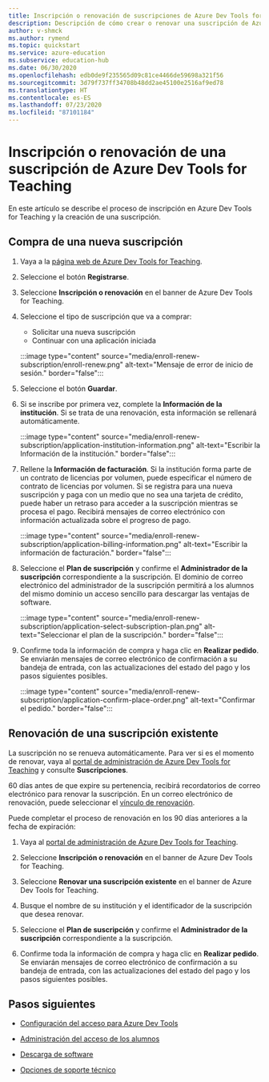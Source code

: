 ```yaml
---
title: Inscripción o renovación de suscripciones de Azure Dev Tools for Teaching
description: Descripción de cómo crear o renovar una suscripción de Azure Dev.
author: v-shmck
ms.author: rymend
ms.topic: quickstart
ms.service: azure-education
ms.subservice: education-hub
ms.date: 06/30/2020
ms.openlocfilehash: edb0de9f235565d09c81ce4466de59698a321f56
ms.sourcegitcommit: 3d79f737ff34708b48dd2ae45100e2516af9ed78
ms.translationtype: HT
ms.contentlocale: es-ES
ms.lasthandoff: 07/23/2020
ms.locfileid: "87101184"
---
```

# <a name="enroll-or-renew-an-azure-dev-tools-for-teaching-subscription"></a>Inscripción o renovación de una suscripción de Azure Dev Tools for Teaching

En este artículo se describe el proceso de inscripción en Azure Dev Tools for Teaching y la creación de una suscripción.

## <a name="purchase-a-new-subscription"></a>Compra de una nueva suscripción

1. Vaya a la [página web de Azure Dev Tools for Teaching](https://azure.microsoft.com/education/institutions/).
1. Seleccione el botón **Registrarse**. 
1. Seleccione **Inscripción o renovación** en el banner de Azure Dev Tools for Teaching.
1. Seleccione el tipo de suscripción que va a comprar:
    - Solicitar una nueva suscripción
    - Continuar con una aplicación iniciada
 
    :::image type="content" source="media/enroll-renew-subscription/enroll-renew.png" alt-text="Mensaje de error de inicio de sesión." border="false":::

1. Seleccione el botón **Guardar**.

1. Si se inscribe por primera vez, complete la **Información de la institución**. Si se trata de una renovación, esta información se rellenará automáticamente.

    :::image type="content" source="media/enroll-renew-subscription/application-institution-information.png" alt-text="Escribir la Información de la institución." border="false":::
    
1. Rellene la **Información de facturación**. Si la institución forma parte de un contrato de licencias por volumen, puede especificar el número de contrato de licencias por volumen. Si se registra para una nueva suscripción y paga con un medio que no sea una tarjeta de crédito, puede haber un retraso para acceder a la suscripción mientras se procesa el pago. Recibirá mensajes de correo electrónico con información actualizada sobre el progreso de pago.

    :::image type="content" source="media/enroll-renew-subscription/application-billing-information.png" alt-text="Escribir la información de facturación." border="false":::
    
1. Seleccione el **Plan de suscripción** y confirme el **Administrador de la suscripción** correspondiente a la suscripción. El dominio de correo electrónico del administrador de la suscripción permitirá a los alumnos del mismo dominio un acceso sencillo para descargar las ventajas de software.

    :::image type="content" source="media/enroll-renew-subscription/application-select-subscription-plan.png" alt-text="Seleccionar el plan de la suscripción." border="false":::
    
1. Confirme toda la información de compra y haga clic en **Realizar pedido**. Se enviarán mensajes de correo electrónico de confirmación a su bandeja de entrada, con las actualizaciones del estado del pago y los pasos siguientes posibles.

    :::image type="content" source="media/enroll-renew-subscription/application-confirm-place-order.png" alt-text="Confirmar el pedido." border="false":::

## <a name="renew-an-existing-subscription"></a>Renovación de una suscripción existente

La suscripción no se renueva automáticamente. Para ver si es el momento de renovar, vaya al [portal de administración de Azure Dev Tools for Teaching](https://portal.azureforeducation.microsoft.com/) y consulte **Suscripciones**.

60 días antes de que expire su pertenencia, recibirá recordatorios de correo electrónico para renovar la suscripción. En un correo electrónico de renovación, puede seleccionar el [vínculo de renovación](https://portal.azureforeducation.microsoft.com/).

Puede completar el proceso de renovación en los 90 días anteriores a la fecha de expiración:

1. Vaya al [portal de administración de Azure Dev Tools for Teaching](https://portal.azureforeducation.microsoft.com/).

1. Seleccione **Inscripción o renovación** en el banner de Azure Dev Tools for Teaching.

1. Seleccione **Renovar una suscripción existente** en el banner de Azure Dev Tools for Teaching.

1. Busque el nombre de su institución y el identificador de la suscripción que desea renovar.

1. Seleccione el **Plan de suscripción** y confirme el **Administrador de la suscripción** correspondiente a la suscripción.

1. Confirme toda la información de compra y haga clic en **Realizar pedido**. Se enviarán mensajes de correo electrónico de confirmación a su bandeja de entrada, con las actualizaciones del estado del pago y los pasos siguientes posibles.


## <a name="next-steps"></a>Pasos siguientes   

- [Configuración del acceso para Azure Dev Tools](set-up-access.md)

- [Administración del acceso de los alumnos](manage-students.md)

- [Descarga de software](download-software.md)

- [Opciones de soporte técnico](program-support.md)
